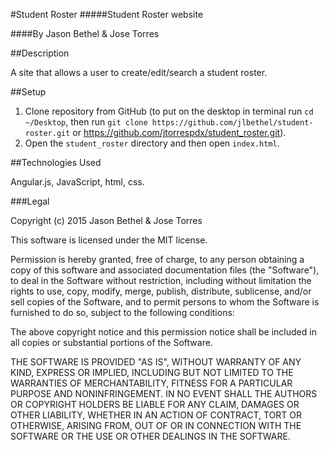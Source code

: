 #Student Roster
#####Student Roster website

####By Jason Bethel & Jose Torres

##Description

A site that allows a user to create/edit/search a student roster.

##Setup

1. Clone repository from GitHub (to put on the desktop in terminal run ```cd ~/Desktop```, then run ```git clone https://github.com/jlbethel/student-roster.git``` or https://github.com/jtorrespdx/student_roster.git).
2. Open the ```student_roster``` directory and then open ```index.html```.

##Technologies Used

Angular.js, JavaScript,  html, css. 

###Legal

Copyright (c) 2015 Jason Bethel & Jose Torres

This software is licensed under the MIT license.

Permission is hereby granted, free of charge, to any person obtaining a copy of this software and associated documentation files (the "Software"), to deal in the Software without restriction, including without limitation the rights to use, copy, modify, merge, publish, distribute, sublicense, and/or sell copies of the Software, and to permit persons to whom the Software is furnished to do so, subject to the following conditions:

The above copyright notice and this permission notice shall be included in all copies or substantial portions of the Software.

THE SOFTWARE IS PROVIDED "AS IS", WITHOUT WARRANTY OF ANY KIND, EXPRESS OR IMPLIED, INCLUDING BUT NOT LIMITED TO THE WARRANTIES OF MERCHANTABILITY, FITNESS FOR A PARTICULAR PURPOSE AND NONINFRINGEMENT. IN NO EVENT SHALL THE AUTHORS OR COPYRIGHT HOLDERS BE LIABLE FOR ANY CLAIM, DAMAGES OR OTHER LIABILITY, WHETHER IN AN ACTION OF CONTRACT, TORT OR OTHERWISE, ARISING FROM, OUT OF OR IN CONNECTION WITH THE SOFTWARE OR THE USE OR OTHER DEALINGS IN THE SOFTWARE.
